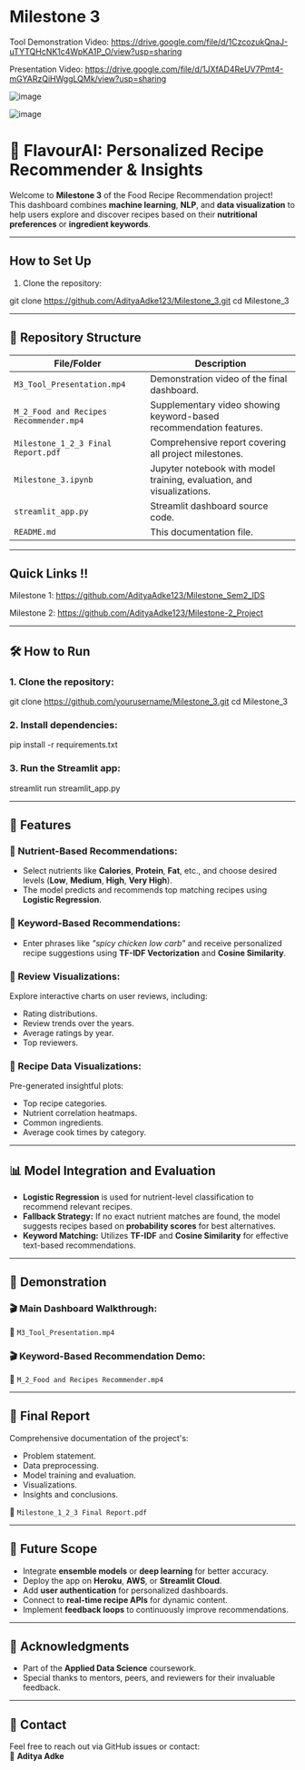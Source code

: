 # Milestone 3

Tool Demonstration Video: https://drive.google.com/file/d/1CzcozukQnaJ-uTYTQHcNK1c4WpKA1P_O/view?usp=sharing

Presentation Video: https://drive.google.com/file/d/1JXfAD4ReUV7Pmt4-mGYARzQiHWggLQMk/view?usp=sharing

![image](https://github.com/user-attachments/assets/1c8c237f-c447-44f3-ba12-285ef48fcf12)

![image](https://github.com/user-attachments/assets/5e0926f3-251c-4b64-9975-cc0ceb2de842)

# 🍳 FlavourAI: Personalized Recipe Recommender & Insights

Welcome to **Milestone 3** of the Food Recipe Recommendation project!  
This dashboard combines **machine learning**, **NLP**, and **data visualization** to help users explore and discover recipes based on their **nutritional preferences** or **ingredient keywords**.

---

## How to Set Up
1. Clone the repository:

git clone https://github.com/AdityaAdke123/Milestone_3.git
cd Milestone_3

---

## 📂 Repository Structure

| File/Folder                           | Description                                                             |
|----------------------------------------|-------------------------------------------------------------------------|
| `M3_Tool_Presentation.mp4`             | Demonstration video of the final dashboard.                            |
| `M_2_Food and Recipes Recommender.mp4` | Supplementary video showing keyword-based recommendation features.     |
| `Milestone_1_2_3 Final Report.pdf`     | Comprehensive report covering all project milestones.                  |
| `Milestone_3.ipynb`                    | Jupyter notebook with model training, evaluation, and visualizations.  |
| `streamlit_app.py`                     | Streamlit dashboard source code.                                       |
| `README.md`                            | This documentation file.                                               |

---

## Quick Links !!

Milestone 1: https://github.com/AdityaAdke123/Milestone_Sem2_IDS

Milestone 2: https://github.com/AdityaAdke123/Milestone-2_Project

---

## 🛠️ How to Run

### 1. Clone the repository:

git clone https://github.com/yourusername/Milestone_3.git
cd Milestone_3

### 2. Install dependencies:

pip install -r requirements.txt

### 3. Run the Streamlit app:

streamlit run streamlit_app.py


---

## 🚀 Features

### 🔹 Nutrient-Based Recommendations:
- Select nutrients like **Calories**, **Protein**, **Fat**, etc., and choose desired levels (**Low**, **Medium**, **High**, **Very High**).
- The model predicts and recommends top matching recipes using **Logistic Regression**.

### 🔹 Keyword-Based Recommendations:
- Enter phrases like _"spicy chicken low carb"_ and receive personalized recipe suggestions using **TF-IDF Vectorization** and **Cosine Similarity**.

### 🔹 Review Visualizations:
Explore interactive charts on user reviews, including:
- Rating distributions.
- Review trends over the years.
- Average ratings by year.
- Top reviewers.

### 🔹 Recipe Data Visualizations:
Pre-generated insightful plots:
- Top recipe categories.
- Nutrient correlation heatmaps.
- Common ingredients.
- Average cook times by category.

---

## 📊 Model Integration and Evaluation

- **Logistic Regression** is used for nutrient-level classification to recommend relevant recipes.
- **Fallback Strategy:** If no exact nutrient matches are found, the model suggests recipes based on **probability scores** for best alternatives.
- **Keyword Matching:** Utilizes **TF-IDF** and **Cosine Similarity** for effective text-based recommendations.

---

## 🎥 Demonstration

### 🎬 Main Dashboard Walkthrough:
🎥 `M3_Tool_Presentation.mp4`

### 🎬 Keyword-Based Recommendation Demo:
🎥 `M_2_Food and Recipes Recommender.mp4`

---

## 📝 Final Report

Comprehensive documentation of the project's:
- Problem statement.
- Data preprocessing.
- Model training and evaluation.
- Visualizations.
- Insights and conclusions.

📄 `Milestone_1_2_3 Final Report.pdf`

---

## 🔮 Future Scope

- Integrate **ensemble models** or **deep learning** for better accuracy.
- Deploy the app on **Heroku**, **AWS**, or **Streamlit Cloud**.
- Add **user authentication** for personalized dashboards.
- Connect to **real-time recipe APIs** for dynamic content.
- Implement **feedback loops** to continuously improve recommendations.

---

## 🤝 Acknowledgments

- Part of the **Applied Data Science** coursework.
- Special thanks to mentors, peers, and reviewers for their invaluable feedback.

---

## 📌 Contact

Feel free to reach out via GitHub issues or contact:  
📧 **Aditya Adke**
